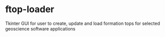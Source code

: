 # ftop-loader
Tkinter GUI for user to create, update and load formation tops for selected geoscience software applications
